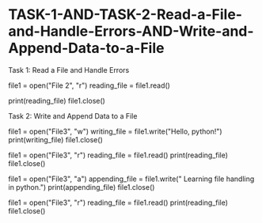 # TASK-1-AND-TASK-2-Read-a-File-and-Handle-Errors-AND-Write-and-Append-Data-to-a-File

Task 1: Read a File and Handle Errors 

file1 = open("File 2", "r")
reading_file = file1.read()

print(reading_file)
file1.close()

Task 2: Write and Append Data to a File


file1 = open("File3", "w")
writing_file = file1.write("Hello, python!")
print(writing_file)
file1.close()


file1 = open("File3", "r")
reading_file = file1.read()
print(reading_file)
file1.close()

file1 = open("File3", "a")
appending_file = file1.write(" Learning file handling in python.")
print(appending_file)
file1.close()

file1 = open("File3", "r")
reading_file = file1.read()
print(reading_file)
file1.close()



